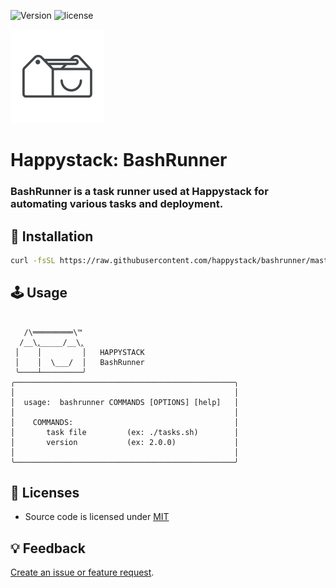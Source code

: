 ![Version](https://img.shields.io/badge/Version-0.2.0-green.svg?style=flat)
![license](https://img.shields.io/github/license/mashape/apistatus.svg)

<img src=".github/happystack.png" alt="Happystack" width="150" height="150" />

# Happystack: BashRunner

### BashRunner is a task runner used at Happystack for automating various tasks and deployment.

## 🔧 Installation
```bash
curl -fsSL https://raw.githubusercontent.com/happystack/bashrunner/master/install.sh | sh
```

## 🕹 Usage
```

   /\═════════\™
  /__\‸_____/__\‸
 │    │         │   HAPPYSTACK
 │    │  \___/  │   BashRunner
 ╰────┴─────────╯
╭─────────────────────────────────────────────────╮
│                                                 │
│  usage:  bashrunner COMMANDS [OPTIONS] [help]   │
│                                                 │
│    COMMANDS:                                    │
│       task file         (ex: ./tasks.sh)        │
│       version           (ex: 2.0.0)             │
│                                                 │
╰─────────────────────────────────────────────────╯

```

## 📄 Licenses
* Source code is licensed under [MIT](https://opensource.org/licenses/MIT)

## 💡 Feedback
[Create an issue or feature request](https://github.com/happystacklabs/bashrunner/issues/new).
